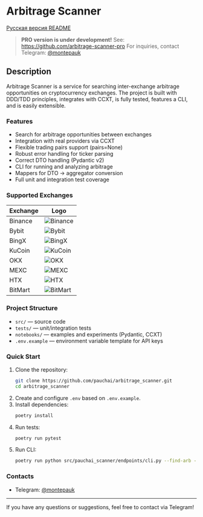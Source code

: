 # Arbitrage Scanner

[Русская версия README](./README_RU.md)

> **PRO version is under development!**
> See: https://github.com/arbitrage-scanner-pro
> For inquiries, contact Telegram: [@montepauk](https://t.me/montepauk)

## Description
Arbitrage Scanner is a service for searching inter-exchange arbitrage opportunities on cryptocurrency exchanges. The project is built with DDD/TDD principles, integrates with CCXT, is fully tested, features a CLI, and is easily extensible.

### Features
- Search for arbitrage opportunities between exchanges
- Integration with real providers via CCXT
- Flexible trading pairs support (pairs=None)
- Robust error handling for ticker parsing
- Correct DTO handling (Pydantic v2)
- CLI for running and analyzing arbitrage
- Mappers for DTO → aggregator conversion
- Full unit and integration test coverage


### Supported Exchanges

| Exchange | Logo |
|----------|------|
| Binance  | ![Binance](https://github.com/user-attachments/assets/e9419b93-ccb0-46aa-9bff-c883f096274b) |
| Bybit    | ![Bybit](https://github.com/user-attachments/assets/97a5d0b3-de10-423d-90e1-6620960025ed) |
| BingX    | ![BingX](https://github-production-user-asset-6210df.s3.amazonaws.com/1294454/253675376-6983b72e-4999-4549-b177-33b374c195e3.jpg) |
| KuCoin   | ![KuCoin](https://user-images.githubusercontent.com/51840849/87295558-132aaf80-c50e-11ea-9801-a2fb0c57c799.jpg) |
| OKX      | ![OKX](https://user-images.githubusercontent.com/1294454/152485636-38b19e4a-bece-4dec-979a-5982859ffc04.jpg) |
| MEXC     | ![MEXC](https://user-images.githubusercontent.com/1294454/137283979-8b2a818d-8633-461b-bfca-de89e8c446b2.jpg) |
| HTX      | ![HTX](https://user-images.githubusercontent.com/1294454/76137448-22748a80-604e-11ea-8069-6e389271911d.jpg) |
| BitMart  | ![BitMart](https://github.com/user-attachments/assets/0623e9c4-f50e-48c9-82bd-65c3908c3a14) |

### Project Structure
- `src/` — source code
- `tests/` — unit/integration tests
- `notebooks/` — examples and experiments (Pydantic, CCXT)
- `.env.example` — environment variable template for API keys

### Quick Start
1. Clone the repository:
	```bash
	git clone https://github.com/pauchai/arbitrage_scanner.git
	cd arbitrage_scanner
	```
2. Create and configure `.env` based on `.env.example`.
3. Install dependencies:
	```bash
	poetry install
	```
4. Run tests:
	```bash
	poetry run pytest
	```
5. Run CLI:
	```bash
	poetry run python src/pauchai_scanner/endpoints/cli.py --find-arb --quoted-asset USDT
	```


### Contacts
- Telegram: [@montepauk](https://t.me/montepauk)

---
If you have any questions or suggestions, feel free to contact via Telegram!
